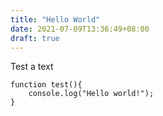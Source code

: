 ```yaml
---
title: "Hello World"
date: 2021-07-09T13:36:49+08:00
draft: true
---
```

Test a text
```
function test(){
	console.log("Hello world!");
}
```
